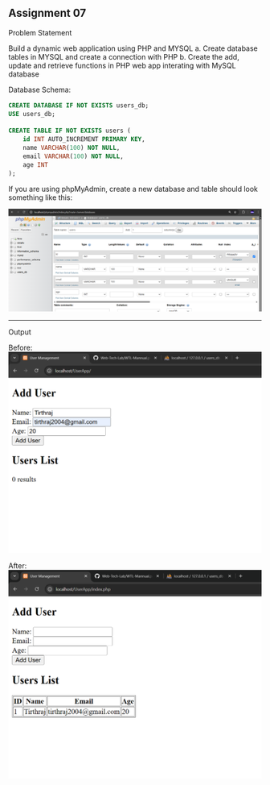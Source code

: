 ## Assignment 07 

Problem Statement   

Build a dynamic web application using PHP and MYSQL
a. Create database tables in MYSQL and create a connection with PHP
b. Create the add, update and retrieve functions in PHP web app interating with MySQL database


Database Schema:

```sql
CREATE DATABASE IF NOT EXISTS users_db;
USE users_db;

CREATE TABLE IF NOT EXISTS users (
    id INT AUTO_INCREMENT PRIMARY KEY,
    name VARCHAR(100) NOT NULL,
    email VARCHAR(100) NOT NULL,
    age INT
);
```

If you are using phpMyAdmin, create a new database and table should look something like this:

![](public/db.png)

---
Output

Before:
![](public/output1.png)

After:
![](public/output2.png)